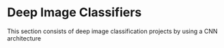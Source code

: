 # Deep Image Classifiers
This section consists of deep image classification projects by using a CNN architecture
